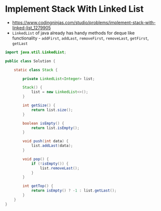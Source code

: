 # Implement Stack With Linked List

- https://www.codingninjas.com/studio/problems/implement-stack-with-linked-list_1279905
- `LinkedList` of java already has handy methods for deque like functionality - `addFirst`, `addLast`, `removeFirst`, `removeLast`, `getFirst`, `getLast`

```java
import java.util.LinkedList;

public class Solution {

    static class Stack {

        private LinkedList<Integer> list;

        Stack() {
            list = new LinkedList<>();
        }

        int getSize() {
            return list.size();
        }

        boolean isEmpty() {
            return list.isEmpty();
        }

        void push(int data) {
            list.addLast(data);
        }

        void pop() {
            if (!isEmpty()) {
                list.removeLast();
            }
        }

        int getTop() {
            return isEmpty() ? -1 : list.getLast();
        }
    }
}
```
